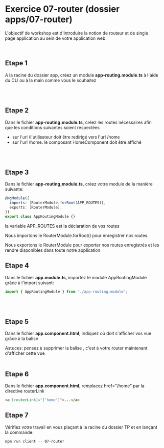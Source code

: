 # Exercice 07-router (dossier apps/07-router)

L'objectif de workshop est d'introduire la notion de routeur et de single page application au sein de votre application web.


<br>

## Etape 1

A la racine du dossier app, créez un module **app-routing.module.ts** à l'aide du CLI ou à la main comme vous le souhaitez

<br><br>

## Etape 2

Dans le fichier **app-routing.module.ts**, créez les routes nécessaires afin que les conditions suivantes soient respectées

-  sur l'url /l'utilisateur doit être redirigé vers l'url /home
-  sur l'url /home. le composant HomeComponent doit être affiché

<br><br>

## Etape 3

Dans le fichier **app-routing,module.ts**, créez votre module de la manière suivante:

```typescript
@NgModule({
  imports: [RouterModule.forRoot(APP_ROUTES)],
  exports: [RouterModule],
})
export class AppRoutingModule {}
```

la variable APP_ROUTES est la déclaration de vos routes

Nous importons le RouterModule.forRoot() pour enregistrer nos routes

Nous exportons le RouterModule pour exporter nos routes enregistrés et les rendre disponibles dans toute notre application 

## Etape 4

Dans le fichier **app.module.ts**, importez le module AppRoutingModule grâce à l'import suivant:

```javascript
import { AppRoutingModule } from './app-routing.module';
```

<br><br>

## Etape 5

Dans le fichier **app.component.html**, indiquez où doit s'afficher vos vue grâce à la balise <router-outlet>

Astuces: pensez à supprimer la balise <sfeir-home>, c'est à votre router maintenant d'afficher cette vue
<br><br>

## Etape 6

Dans le fichier **app.component.html**, remplacez href="/home" par la directive routerLink

```html
<a [routerLink]="['home']">...</a>
```

## Etape 7

Vérifiez votre travail en vous plaçant à la racine du dossier TP et en lançant la commande:

```bash
npm run client -- 07-router
```
